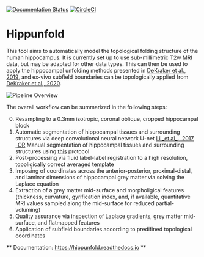 [![Documentation Status](https://readthedocs.org/projects/hippunfold/badge/?version=latest)](https://hippunfold.readthedocs.io/en/latest/?badge=latest)
[![CircleCI](https://circleci.com/gh/khanlab/hippunfold.svg?style=svg)](https://circleci.com/gh/khanlab/hippunfold)

# Hippunfold

This tool aims to automatically model the topological folding structure
of the human hippocampus. It is currently set up to use sub-millimetric
T2w MRI data, but may be adapted for other data types. This can then be
used to apply the hippocampal unfolding methods presented in [DeKraker
et al.,
2019](https://www.sciencedirect.com/science/article/pii/S1053811917309977),
and ex-vivo subfield boundaries can be topologically applied from
[DeKraker et al.,
2020](https://www.sciencedirect.com/science/article/pii/S105381191930919X?via%3Dihub).

![Pipeline Overview](https://github.com/khanlab/hippunfold/raw/master/docs/pipeline_overview.png)

The overall workflow can be summarized in the following steps:

0.  Resampling to a 0.3mm isotropic, coronal oblique, cropped
    hippocampal block
1.  Automatic segmentation of hippocampal tissues and surrounding
    structures via deep convolutional neural network U-net [Li \_et
    al\_., 2017](https://arxiv.org/abs/1707.01992) \_[OR]() Manual
    segmentation of hippocampal tissues and surrounding structures using
    [this](https://ars.els-cdn.com/content/image/1-s2.0-S1053811917309977-mmc1.pdf)
    protocol
2.  Post-processing via fluid label-label registration to a high
    resolution, topoligically correct averaged template
3.  Imposing of coordinates across the anterior-posterior,
    proximal-distal, and laminar dimensions of hippocampal grey matter
    via solving the Laplace equation
4.  Extraction of a grey matter mid-surface and morpholigical features
    (thickness, curvature, gyrification index, and, if available,
    quantitative MRI values sampled along the mid-surface for reduced
    partial-voluming)
5.  Quality assurance via inspection of Laplace gradients, grey matter
    mid-surface, and flatmapped features
6.  Application of subfield boundaries according to predifined
    topological coordinates

** Documentation: https://hippunfold.readthedocs.io **


